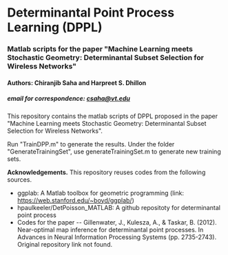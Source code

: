 # Determinantal Point Process Learning (DPPL)
### Matlab scripts for the paper "Machine Learning meets Stochastic Geometry: Determinantal Subset Selection for Wireless Networks"
#### Authors: Chiranjib Saha and Harpreet S. Dhillon
##### email for correspondence: csaha@vt.edu

This repository contains the matlab scripts of DPPL proposed in the paper "Machine Learning meets Stochastic Geometry:
Determinantal Subset Selection for Wireless
Networks". 

Run "TrainDPP.m" to generate the results.
Under the folder "GenerateTrainingSet", use generateTrainingSet.m to generate new training sets.

**Acknowledgements.**
This repository reuses codes from the following sources. 
- ggplab: A Matlab toolbox for geometric programming (link: https://web.stanford.edu/~boyd/ggplab/)
- hpaulkeeler/DetPoisson_MATLAB: A github repositoty for determinantal point process
- Codes for the paper --
 Gillenwater, J., Kulesza, A., & Taskar, B. (2012). Near-optimal map inference for determinantal point processes. In Advances in Neural  Information Processing Systems (pp. 2735-2743).
  Original repository link not found. 

